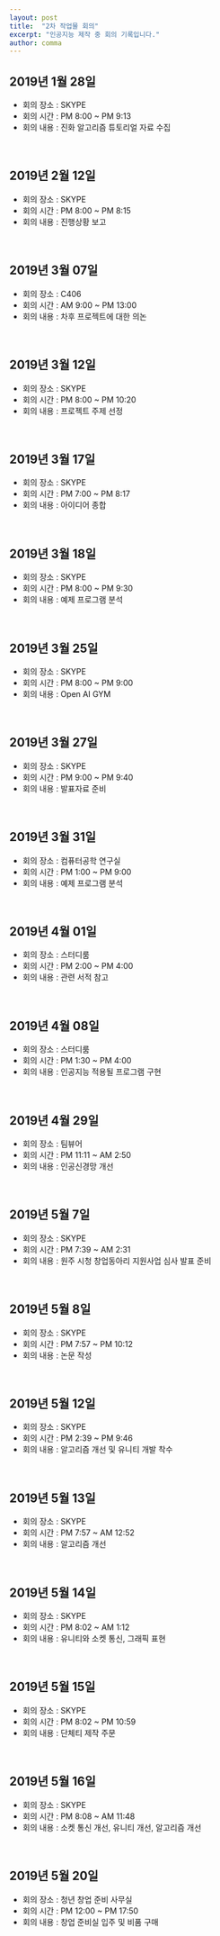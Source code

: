 ```yaml
---
layout: post
title:  "2차 작업물 회의"
excerpt: "인공지능 제작 중 회의 기록입니다."
author: comma
---
```


## 2019년 1월 28일

- 회의 장소 : SKYPE
- 회의 시간 : PM 8:00 ~ PM 9:13
- 회의 내용 : 진화 알고리즘 튜토리얼 자료 수집

<br/>

## 2019년 2월 12일

- 회의 장소 : SKYPE
- 회의 시간 : PM 8:00 ~ PM 8:15
- 회의 내용 : 진행상황 보고

<br/>

## 2019년 3월 07일

- 회의 장소 : C406
- 회의 시간 : AM 9:00 ~ PM 13:00
- 회의 내용 : 차후 프로젝트에 대한 의논

<br/>

## 2019년 3월 12일

- 회의 장소 : SKYPE
- 회의 시간 : PM 8:00 ~ PM 10:20
- 회의 내용 : 프로젝트 주제 선정

<br/>

## 2019년 3월 17일

- 회의 장소 : SKYPE
- 회의 시간 : PM 7:00 ~ PM 8:17
- 회의 내용 : 아이디어 종합

<br/>

## 2019년 3월 18일

- 회의 장소 : SKYPE
- 회의 시간 : PM 8:00 ~ PM 9:30
- 회의 내용 : 예제 프로그램 분석

<br/>

## 2019년 3월 25일

- 회의 장소 : SKYPE
- 회의 시간 : PM 8:00 ~ PM 9:00
- 회의 내용 : Open AI GYM

<br/>

## 2019년 3월 27일

- 회의 장소 : SKYPE
- 회의 시간 : PM 9:00 ~ PM 9:40
- 회의 내용 : 발표자료 준비

<br/>

## 2019년 3월 31일

- 회의 장소 : 컴퓨터공학 연구실
- 회의 시간 : PM 1:00 ~ PM 9:00
- 회의 내용 : 예제 프로그램 분석

<br/>

## 2019년 4월 01일

- 회의 장소 : 스터디룸
- 회의 시간 : PM 2:00 ~ PM 4:00
- 회의 내용 : 관련 서적 참고

<br/>

## 2019년 4월 08일

- 회의 장소 : 스터디룸
- 회의 시간 : PM 1:30 ~ PM 4:00
- 회의 내용 : 인공지능 적용될 프로그램 구현

<br/>

## 2019년 4월 29일

- 회의 장소 : 팀뷰어
- 회의 시간 : PM 11:11 ~ AM 2:50
- 회의 내용 : 인공신경망 개선

<br/>

## 2019년 5월 7일

- 회의 장소 : SKYPE
- 회의 시간 : PM 7:39 ~ AM 2:31
- 회의 내용 : 원주 시청 창업동아리 지원사업 심사 발표 준비

<br/>

## 2019년 5월 8일

- 회의 장소 : SKYPE
- 회의 시간 : PM 7:57 ~ PM 10:12
- 회의 내용 : 논문 작성

<br/>

## 2019년 5월 12일

- 회의 장소 : SKYPE
- 회의 시간 : PM 2:39 ~ PM 9:46
- 회의 내용 : 알고리즘 개선 및 유니티 개발 착수

<br/>

## 2019년 5월 13일

- 회의 장소 : SKYPE
- 회의 시간 : PM 7:57 ~ AM 12:52
- 회의 내용 : 알고리즘 개선

<br/>

## 2019년 5월 14일

- 회의 장소 : SKYPE
- 회의 시간 : PM 8:02 ~ AM 1:12
- 회의 내용 : 유니티와 소켓 통신, 그래픽 표현

<br/>

## 2019년 5월 15일

- 회의 장소 : SKYPE
- 회의 시간 : PM 8:02 ~ PM 10:59
- 회의 내용 : 단체티 제작 주문

<br/>

## 2019년 5월 16일

- 회의 장소 : SKYPE
- 회의 시간 : PM 8:08 ~ AM 11:48
- 회의 내용 : 소켓 통신 개선, 유니티 개선, 알고리즘 개선

<br/>

## 2019년 5월 20일

- 회의 장소 : 청년 창업 준비 사무실
- 회의 시간 : PM 12:00 ~ PM 17:50
- 회의 내용 : 창업 준비실 입주 및 비품 구매
